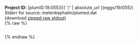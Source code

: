 **Project ID:** [plumID:19.055]({{ '/' | absolute_url }}eggs/19/055/)  
Stderr for source:  metenkephalin/plumed.dat   
(download [zipped raw stdout](plumed.dat.plumed_master.stdout.txt.zip))  
{% raw %}
<pre>
</pre>
{% endraw %}
